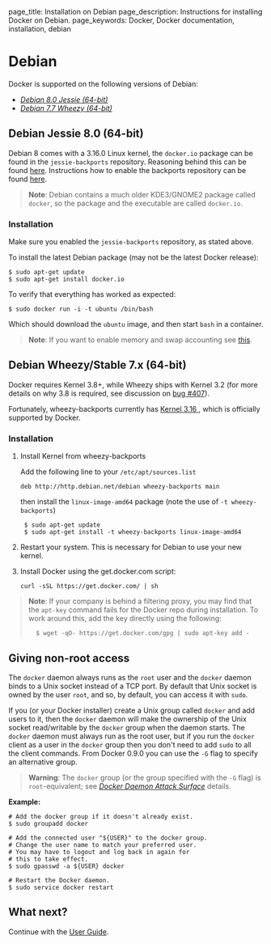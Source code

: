 page_title: Installation on Debian
page_description: Instructions for installing Docker on Debian.
page_keywords: Docker, Docker documentation, installation, debian

# Debian

Docker is supported on the following versions of Debian:

 - [*Debian 8.0 Jessie (64-bit)*](#debian-jessie-80-64-bit)
 - [*Debian 7.7 Wheezy (64-bit)*](#debian-wheezystable-7x-64-bit)

## Debian Jessie 8.0 (64-bit)

Debian 8 comes with a 3.16.0 Linux kernel, the `docker.io` package can be found in the `jessie-backports` repository. Reasoning behind this can be found <a href="https://lists.debian.org/debian-release/2015/03/msg00685.html" target="_blank">here</a>. Instructions how to enable the backports repository can be found <a href="http://backports.debian.org/Instructions/" target="_blank">here</a>.

> **Note**:
> Debian contains a much older KDE3/GNOME2 package called ``docker``, so the
> package and the executable are called ``docker.io``.

### Installation

Make sure you enabled the `jessie-backports` repository, as stated above.

To install the latest Debian package (may not be the latest Docker release):

    $ sudo apt-get update
    $ sudo apt-get install docker.io

To verify that everything has worked as expected:

    $ sudo docker run -i -t ubuntu /bin/bash

Which should download the `ubuntu` image, and then start `bash` in a container.

> **Note**:
> If you want to enable memory and swap accounting see
> [this](/installation/ubuntulinux/#memory-and-swap-accounting).

## Debian Wheezy/Stable 7.x (64-bit)

Docker requires Kernel 3.8+, while Wheezy ships with Kernel 3.2 (for more details
on why 3.8 is required, see discussion on
[bug #407](https://github.com/docker/docker/issues/407)).

Fortunately, wheezy-backports currently has [Kernel 3.16
](https://packages.debian.org/search?suite=wheezy-backports&section=all&arch=any&searchon=names&keywords=linux-image-amd64),
which is officially supported by Docker.

### Installation

1. Install Kernel from wheezy-backports

    Add the following line to your `/etc/apt/sources.list`

    `deb http://http.debian.net/debian wheezy-backports main`

    then install the `linux-image-amd64` package (note the use of
    `-t wheezy-backports`)

        $ sudo apt-get update
        $ sudo apt-get install -t wheezy-backports linux-image-amd64

2. Restart your system. This is necessary for Debian to use your new kernel.

3. Install Docker using the get.docker.com script:

    `curl -sSL https://get.docker.com/ | sh`

>**Note**: If your company is behind a filtering proxy, you may find that the
>`apt-key`
>command fails for the Docker repo during installation. To work around this,
>add the key directly using the following:
>
>       $ wget -qO- https://get.docker.com/gpg | sudo apt-key add -

## Giving non-root access

The `docker` daemon always runs as the `root` user and the `docker`
daemon binds to a Unix socket instead of a TCP port. By default that
Unix socket is owned by the user `root`, and so, by default, you can
access it with `sudo`.

If you (or your Docker installer) create a Unix group called `docker`
and add users to it, then the `docker` daemon will make the ownership of
the Unix socket read/writable by the `docker` group when the daemon
starts. The `docker` daemon must always run as the root user, but if you
run the `docker` client as a user in the `docker` group then you don't
need to add `sudo` to all the client commands. From Docker 0.9.0 you can
use the `-G` flag to specify an alternative group.

> **Warning**:
> The `docker` group (or the group specified with the `-G` flag) is
> `root`-equivalent; see [*Docker Daemon Attack Surface*](
> /articles/security/#docker-daemon-attack-surface) details.

**Example:**

    # Add the docker group if it doesn't already exist.
    $ sudo groupadd docker

    # Add the connected user "${USER}" to the docker group.
    # Change the user name to match your preferred user.
    # You may have to logout and log back in again for
    # this to take effect.
    $ sudo gpasswd -a ${USER} docker

    # Restart the Docker daemon.
    $ sudo service docker restart


## What next?

Continue with the [User Guide](/userguide/).
